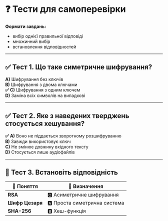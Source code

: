 # ❓ Тести для самоперевірки

**Формати завдань:**  
- вибір однієї правильної відповіді  
- множинний вибір  
- встановлення відповідностей  

---

## ✅ Тест 1. Що таке симетричне шифрування?

**A)** Шифрування без ключів  
**B)** Шифрування з двома ключами  
**✅ C)** Шифрування з одним ключем  
**D)** Заміна всіх символів на випадкові  

---

## ✅ Тест 2. Яке з наведених тверджень стосується хешування?

**✅ A)** Воно не піддається зворотному розшифруванню  
**B)** Завжди використовує ключ  
**C)** Не змінює довжину вхідного тексту  
**D)** Стосується лише аудіофайлів  

---

## 🔁 Тест 3. Встановіть відповідність

| 🧩 Поняття        | 🧠 Визначення                   |
|------------------|--------------------------------|
| **RSA**          | 🅲 Асиметричне шифрування       |
| **Шифр Цезаря**  | 🅰️ Проста симетрична система    |
| **SHA-256**      | 🅱️ Хеш-функція                  |
